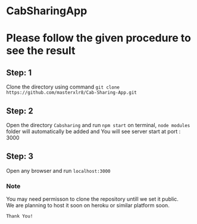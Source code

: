 # CabSharingApp

# Please follow the given procedure to see the result
## Step: 1
  Clone the directory using command `git clone https://github.com/masterxlr8/Cab-Sharing-App.git`
## Step: 2
  Open the directory `Cabsharing` and run `npm start` on terminal, 
  `node modules` folder will automatically be added and
  You will see server start at port : 3000
## Step: 3
   Open any browser and run `localhost:3000`

### Note
 You may need permisson to clone the repository untill we set it public.<br>
 We are planning to host it soon on heroku or similar platform soon.

`Thank You!`
